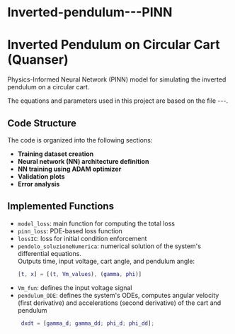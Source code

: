# Inverted-pendulum---PINN
# Inverted Pendulum on Circular Cart (Quanser) 

Physics-Informed Neural Network (PINN) model for simulating the inverted pendulum on a circular cart.

The equations and parameters used in this project are based on the file ---.

## Code Structure

The code is organized into the following sections:

- **Training dataset creation**
- **Neural network (NN) architecture definition**
- **NN training using ADAM optimizer**
- **Validation plots**
- **Error analysis**

## Implemented Functions

- `model_loss`: main function for computing the total loss  
- `pinn_loss`: PDE-based loss function  
- `lossIC`: loss for initial condition enforcement  
- `pendolo_soluzioneNumerica`: numerical solution of the system's differential equations.  
  Outputs time, input voltage, cart angle, and pendulum angle:  
  ```matlab
  [t, x] = [(t, Vm_values), (gamma, phi)]
- `Vm_fun`: defines the input voltage signal
- `pendulum_ODE`: defines the system's ODEs, computes angular velocity (first derivative) and accelerations (second derivative) of the cart and pendulum
   ```matlab
    dxdt = [gamma_d; gamma_dd; phi_d; phi_dd];
